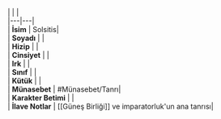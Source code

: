|  |  |<br>|---|---|<br>| **İsim** | Solsitis|<br>| **Soyadı** | |<br>| **Hizip** | |<br>| **Cinsiyet** | |<br>| **Irk** | |<br>| **Sınıf** | |<br>| **Kütük** | |<br>| **Münasebet** | #Münasebet/Tanrı|<br>| **Karakter Betimi** | |<br>| **İlave Notlar** | [[Güneş Birliği]] ve imparatorluk'un ana tanrısı|<br>